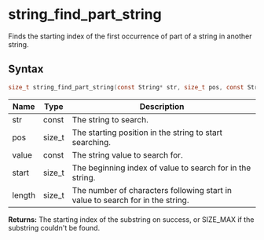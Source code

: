 # string_find_part_string

Finds the starting index of the first occurrence of part of a string in another string.

## Syntax

```c
size_t string_find_part_string(const String* str, size_t pos, const String* value, size_t start, size_t length);
```

| Name | Type | Description |
| --- | --- | --- |
| str | const | The string to search. |
| pos | size_t | The starting position in the string to start searching. |
| value | const | The string value to search for. |
| start | size_t | The beginning index of value to search for in the string. |
| length | size_t | The number of characters following start in value to search for in the string. |

**Returns:** The starting index of the substring on success, or SIZE_MAX if the substring couldn't be found.

